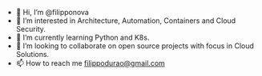 - 👋 Hi, I’m @filipponova
- 👀 I’m interested in Architecture, Automation, Containers and Cloud Security.
- 🌱 I’m currently learning Python and K8s.
- 💞️ I’m looking to collaborate on open source projects with focus in Cloud Solutions.
- 📫 How to reach me filippodurao@gmail.com

<!---
filipponova/filipponova is a ✨ special ✨ repository because its `README.md` (this file) appears on your GitHub profile.
You can click the Preview link to take a look at your changes.
--->
